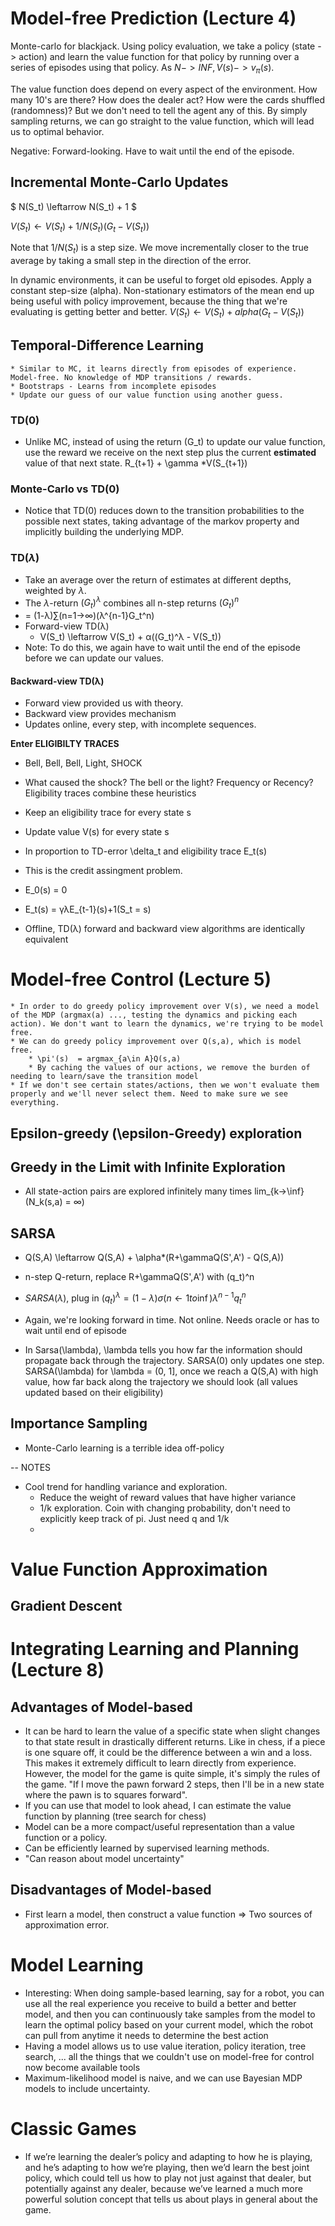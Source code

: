 # Model-free Prediction (Lecture 4)
Monte-carlo for blackjack. Using policy evaluation, we take a policy (state -> action) and learn the value function for that policy by running over a series of episodes using that policy. As $N -> INF, V(s) -> v_\pi(s)$.

The value function does depend on every aspect of the environment. How many 10's are there? How does the dealer act? How were the cards shuffled (randomness)? But we don't need to tell the agent any of this. By simply sampling returns, we can go straight to the value function, which will lead us to optimal behavior.

Negative: Forward-looking. Have to wait until the end of the episode.

## Incremental Monte-Carlo Updates
$ N(S_t) \leftarrow N(S_t) + 1 $

$V(S_t) \leftarrow V(S_t) + 1/N(S_t)(G_t-V(S_t))$

Note that $1/N(S_t)$ is a step size. We move incrementally closer to the true average by taking a small step in the direction of the error.

In dynamic environments, it can be useful to forget old episodes.
Apply a constant step-size (alpha). Non-stationary estimators of the mean end up being useful with policy improvement, because the thing that we're evaluating is getting better and better.
$V(S_t) \leftarrow V(S_t) + alpha(G_t-V(S_t))$

## Temporal-Difference Learning
    * Similar to MC, it learns directly from episodes of experience. Model-free. No knowledge of MDP transitions / rewards.
    * Bootstraps - Learns from incomplete episodes
    * Update our guess of our value function using another guess.

### TD(0)
   * Unlike MC, instead of using the return (G_t) to update our value function, use the reward we receive on the next step plus the current **estimated** value of that next state. R_{t+1} + \gamma *V(S_{t+1})

### Monte-Carlo vs TD(0)
   * Notice that TD(0) reduces down to the transition probabilities to the possible next states, taking advantage of the markov property and implicitly building the underlying MDP.

### TD($\lambda$)
   * Take an average over the return of estimates at different depths, weighted by $\lambda$.
   * The $\lambda$-return $(G_t)^\lambda$ combines all n-step returns $(G_t)^n$
   * = (1-λ)∑(n=1->∞)(λ^{n-1}G_t^n)
   * Forward-view TD(λ)
       * V(S_t) \leftarrow V(S_t) + α((G_t)^λ - V(S_t))
   * Note: To do this, we again have to wait until the end of the episode before we can update our values.

#### Backward-view TD(λ)
   * Forward view provided us with theory.
   * Backward view provides mechanism
   * Updates online, every step, with incomplete sequences.

**Enter ELIGIBILTY TRACES**
   * Bell, Bell, Bell, Light, SHOCK
   * What caused the shock? The bell or the light? Frequency or Recency? Eligibility traces combine these heuristics
   * Keep an eligibility trace for every state s
   * Update value V(s) for every state s
   * In proportion to TD-error \delta_t and eligibility trace E_t(s)
    
   * This is the credit assingment problem.
   * E_0(s) = 0
   * E_t(s) = γλE_{t-1}(s)+1(S_t = s) 

* Offline, TD(λ) forward and backward view algorithms are identically equivalent

# Model-free Control (Lecture 5)
    * In order to do greedy policy improvement over V(s), we need a model of the MDP (argmax(a) ..., testing the dynamics and picking each action). We don't want to learn the dynamics, we're trying to be model free.
    * We can do greedy policy improvement over Q(s,a), which is model free.
        * \pi'(s)  = argmax_{a\in A}Q(s,a)
        * By caching the values of our actions, we remove the burden of needing to learn/save the transition model
    * If we don't see certain states/actions, then we won't evaluate them properly and we'll never select them. Need to make sure we see everything.
## Epsilon-greedy (\epsilon-Greedy) exploration 

## Greedy in the Limit with Infinite Exploration
  * All state-action pairs are explored infinitely many times lim_{k->\inf}(N_k(s,a) = ∞)

## SARSA
  * Q(S,A) \leftarrow Q(S,A) + \alpha*(R+\gammaQ(S',A') - Q(S,A))
  * n-step Q-return,  replace R+\gammaQ(S',A') with (q_t)^n
  * $SARSA(\lambda)$, plug in $(q_t)^\lambda = (1-\lambda)\sigma(n \leftarrow 1 to \inf) \lambda^{n-1}q_t^n$
  * Again, we're looking forward in time. Not online. Needs oracle or has to wait until end of episode

  * In Sarsa(\lambda), \lambda tells you how far the information should propagate back through the trajectory. SARSA(0) only updates one step. SARSA(\lambda) for \lambda = (0, 1], once we reach a Q(S,A) with high value, how far back along the trajectory we should look (all values updated based on their eligibility)

## Importance Sampling
   * Monte-Carlo learning is a terrible idea off-policy

-- NOTES
* Cool trend for handling variance and exploration.
    * Reduce the weight of reward values that have higher variance
    * 1/k exploration. Coin with changing probability, don't need to explicitly keep track of pi. Just need q and 1/k
    * 

# Value Function Approximation
## Gradient Descent


# Integrating Learning and Planning (Lecture 8)
## Advantages of Model-based
   * It can be hard to learn the value of a specific state when slight changes to that state result in drastically different returns. Like in chess, if a piece is one square off, it could be the difference between a win and a loss. This makes it extremely difficult to learn directly from experience. However, the model for the game is quite simple, it's simply the rules of the game. "If I move the pawn forward 2 steps, then I'll be in a new state where the pawn is to squares forward".
   * If you can use that model to look ahead, I can estimate the value function by planning (tree search for chess)
   * Model can be a more compact/useful representation than a value function or a policy.
   * Can be efficiently learned by supervised learning methods.
   * "Can reason about model uncertainty"
## Disadvantages of Model-based
   * First learn a model, then construct a value function => Two sources of approximation error.
# Model Learning
   * Interesting: When doing sample-based learning, say for a robot, you can use all the real experience you receive to build a better and better model, and then you can continuously take samples from the model to learn the optimal policy based on your current model, which the robot can pull from anytime it needs to determine the best action
   * Having a model allows us to use value iteration, policy iteration, tree search, ... all the things that we couldn't use on model-free for control now become available tools
   * Maximum-likelihood model is naive, and we can use Bayesian MDP models to include uncertainty. 
   
# Classic Games
   *  If we’re learning the dealer’s policy and adapting to how he is playing, and he’s adapting to how we’re playing, then we’d learn the best joint policy, which could tell us how to play not just against that dealer, but potentially against any dealer, because we’ve learned a much more powerful solution concept that tells us about plays in general about the game.
